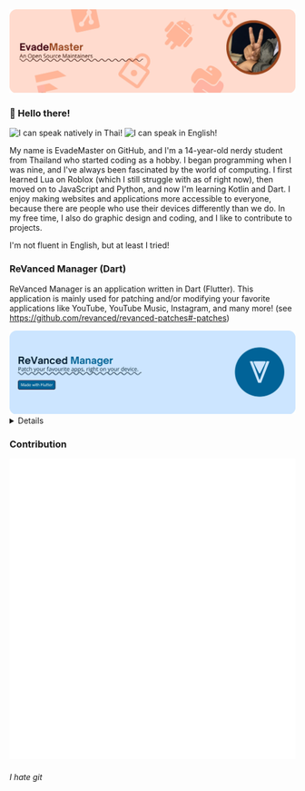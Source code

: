 <picture>
  <source media="(prefers-color-scheme: dark)" srcset="Rassets\Personal\default-light.webp">
  <source media="(prefers-color-scheme: light)" srcset="assets\Personal\default-light.webp">
  <img alt="Personal" src="assets\Personal\default-light.webp">
</picture>

### 👋 Hello there!


![I can speak natively in Thai!](https://img.shields.io/badge/I%20can%20speak%20natively%20in-Thai-brightgreen?style=for-the-badge "I can speak natively in Thai!")
![I can speak in English!](https://img.shields.io/badge/I%20can%20speak%20in-English-yellow?style=for-the-badge "I can speak in English!") 

My name is EvadeMaster on GitHub, and I'm a 14-year-old nerdy student from Thailand who started coding as a hobby. I began programming when I was nine, and I've always been fascinated by the world of computing. I first learned Lua on Roblox (which I still struggle with as of right now), then moved on to JavaScript and Python, and now I'm learning Kotlin and Dart. I enjoy making websites and applications more accessible to everyone, because there are people who use their devices differently than we do. In my free time, I also do graphic design and coding, and I like to contribute to projects.

I'm not fluent in English, but at least I tried!


### ReVanced Manager (Dart)
ReVanced Manager is an application written in Dart (Flutter). This application is mainly used for patching and/or modifying your favorite applications like YouTube, YouTube Music, Instagram, and many more! (see https://github.com/revanced/revanced-patches#-patches)

<picture>
  <a target="_blank" href="https://github.com/revanced/revanced-manager"><source media="(prefers-color-scheme: dark)" srcset="Rassets\ReVancedManager\default-dark.webp">
  <a target="_blank" href="https://github.com/revanced/revanced-manager"><source media="(prefers-color-scheme: light)" srcset="assets\ReVancedManager\default-light.webp">
  <img alt="ReVanced Manager" src="assets\ReVancedManager\default-light.webp">
</picture>
    
<details>
<summary>Details about the banner</summary>
  
Fonts: [Open Sauce](https://github.com/marcologous/Open-Sauce-Fonts) & [Open Sans](https://github.com/googlefonts/opensans), ReVanced logo is used in this banner.

Theme: `Default` <br>
</details>
  
### Contribution

<img src="metrics.classic.svg" />


<!--

Lorem ipsum dolor sit amet, consectetur adipiscing elit, sed do eiusmod tempor incididunt ut labore et dolore magna aliqua. Quis risus sed vulputate odio ut enim. Leo urna molestie at elementum eu. Mattis enim ut tellus elementum sagittis vitae et leo duis. Ultrices in iaculis nunc sed augue lacus viverra vitae congue. Amet risus nullam eget felis eget nunc. Mattis aliquam faucibus purus in massa tempor. Augue mauris augue neque gravida in fermentum et. Nisi est sit amet facilisis magna etiam tempor orci. In ante metus dictum at tempor commodo. Platea dictumst quisque sagittis purus sit amet.

-->


###### I hate git
